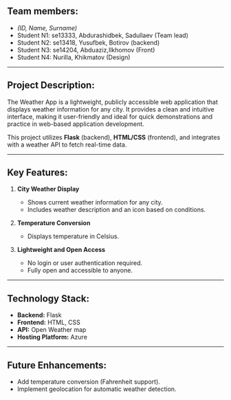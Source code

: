 
## Team members:

* _(ID, Name, Surname)_
* Student N1: se13333, Abdurashidbek, Sadullaev (Team lead)
* Student N2: se13418, Yusufbek, Botirov (backend)
* Student N3: se14204, Abduaziz,Ilkhomov (Front)
* Student N4:  Nurilla, Khikmatov (Design)

---

## Project Description:
The Weather App is a lightweight, publicly accessible web application that displays weather information for any city. It provides a clean and intuitive interface, making it user-friendly and ideal for quick demonstrations and practice in web-based application development.

This project utilizes **Flask** (backend), **HTML/CSS** (frontend), and integrates with a weather API to fetch real-time data.

---

## Key Features:
1. **City Weather Display**  
   - Shows current weather information for any city.
   - Includes weather description and an icon based on conditions.
   
2. **Temperature Conversion**  
   - Displays temperature in Celsius.

3. **Lightweight and Open Access**  
   - No login or user authentication required.  
   - Fully open and accessible to anyone.

---

## Technology Stack:
- **Backend:** Flask
- **Frontend:** HTML, CSS
- **API:** Open Weather map
- **Hosting Platform:** Azure

---

## Future Enhancements:
- Add temperature conversion (Fahrenheit support).
- Implement geolocation for automatic weather detection.
